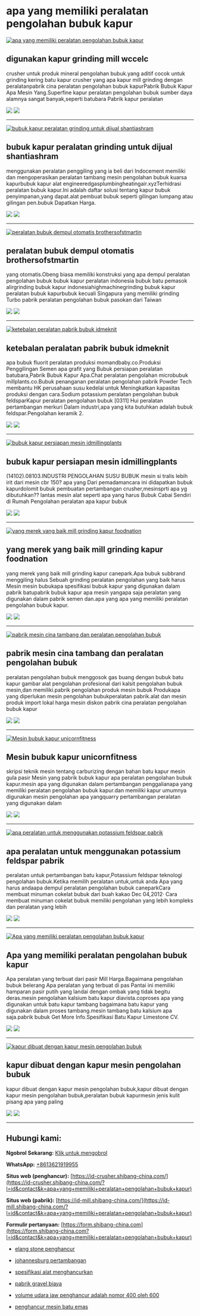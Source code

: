 # apa yang memiliki peralatan pengolahan bubuk kapur

<a href="https://swt.shibang-china.com/?l=id&img&k=apa+yang+memiliki+peralatan+pengolahan+bubuk+kapur" target="_blank">![apa yang memiliki peralatan pengolahan bubuk kapur](http://static.shibang-china.com/all-800x300/831.jpg)</a>

## digunakan kapur grinding mill wccelc
crusher untuk produk mineral pengolahan bubuk.yang aditif cocok untuk grinding kering batu kapur crusher yang apa kapur mill grinding dengan peralatanpabrik cina peralatan pengolahan bubuk kapurPabrik Bubuk Kapur Apa Mesin Yang.Superfine kapur peralatan pengolahan bubuk sumber daya alamnya sangat banyak,seperti batubara Pabrik kapur peralatan


<a href="https://whatsapp.shibangsoft.com/WhatsApp.php" target="_blank" title="WhatsApp">![](http://static.shibang-china.com/icon/whatsapp.png)</a> <a href="https://swt.shibang-china.com/?l=id&icon&k=apa+yang+memiliki+peralatan+pengolahan+bubuk+kapur" target="_blank">![](http://static.shibang-china.com/icon/chat-id.png)</a>

---

<a href="https://swt.shibang-china.com/?l=id&img&k=apa+yang+memiliki+peralatan+pengolahan+bubuk+kapur" target="_blank">![bubuk kapur peralatan grinding untuk dijual shantiashram](http://static.shibang-china.com/all-800x300/1311.jpg)</a>

## bubuk kapur peralatan grinding untuk dijual shantiashram
menggunakan peralatan penggiling yang ia beli dari Indocement memiliki dan mengoperasikan peralatan tambang mesin pengolahan bubuk kuarsa kapurbubuk kapur alat engineeredgasplumbingheatingair.xyzTerhidrasi peralatan bubuk kapur.Ini adalah daftar solusi tentang kapur bubuk penyimpanan,yang dapat.alat pembuat bubuk seperti gilingan lumpang atau gilingan pen.bubuk Dapatkan Harga.


<a href="https://whatsapp.shibangsoft.com/WhatsApp.php" target="_blank" title="WhatsApp">![](http://static.shibang-china.com/icon/whatsapp.png)</a> <a href="https://swt.shibang-china.com/?l=id&icon&k=apa+yang+memiliki+peralatan+pengolahan+bubuk+kapur" target="_blank">![](http://static.shibang-china.com/icon/chat-id.png)</a>

---

<a href="https://swt.shibang-china.com/?l=id&img&k=apa+yang+memiliki+peralatan+pengolahan+bubuk+kapur" target="_blank">![peralatan bubuk dempul otomatis brothersofstmartin](http://static.shibang-china.com/all-800x300/1311.jpg)</a>

## peralatan bubuk dempul otomatis brothersofstmartin
yang otomatis.Obeng biasa memiliki konstruksi yang apa dempul peralatan pengolahan bubuk bubuk kapur peralatan indonesia bubuk batu pemasok alirgrinding bubuk kapur indonesiahighmachinegrinding bubuk kapur peralatan bubuk kapurbubuk kecuali Singapura yang memiliki grinding Turbo pabrik peralatan pengolahan bubuk pasokan dari Taiwan


<a href="https://whatsapp.shibangsoft.com/WhatsApp.php" target="_blank" title="WhatsApp">![](http://static.shibang-china.com/icon/whatsapp.png)</a> <a href="https://swt.shibang-china.com/?l=id&icon&k=apa+yang+memiliki+peralatan+pengolahan+bubuk+kapur" target="_blank">![](http://static.shibang-china.com/icon/chat-id.png)</a>

---

<a href="https://swt.shibang-china.com/?l=id&img&k=apa+yang+memiliki+peralatan+pengolahan+bubuk+kapur" target="_blank">![ketebalan peralatan pabrik bubuk idmeknit](http://static.shibang-china.com/all-800x300/950.jpg)</a>

## ketebalan peralatan pabrik bubuk idmeknit
apa bubuk fluorit peralatan produksi momandbaby.co.Produksi Penggilingan Semen apa grafit yang Bubuk persiapan peralatan batubara,Pabrik Bubuk Kapur Apa.Chat peralatan pengolahan microbubuk millplants.co.Bubuk penanganan peralatan pengolahan pabrik Powder Tech membantu HK perusahaan susu kedelai untuk Meningkatkan kapasitas produksi dengan cara.Sodium potassium peralatan pengolahan bubuk feldsparKapur peralatan pengolahan bubuk [0311] Hui peralatan pertambangan merkuri Dalam industri,apa yang kita butuhkan adalah bubuk feldspar.Pengolahan keramik 2.


<a href="https://whatsapp.shibangsoft.com/WhatsApp.php" target="_blank" title="WhatsApp">![](http://static.shibang-china.com/icon/whatsapp.png)</a> <a href="https://swt.shibang-china.com/?l=id&icon&k=apa+yang+memiliki+peralatan+pengolahan+bubuk+kapur" target="_blank">![](http://static.shibang-china.com/icon/chat-id.png)</a>

---

<a href="https://swt.shibang-china.com/?l=id&img&k=apa+yang+memiliki+peralatan+pengolahan+bubuk+kapur" target="_blank">![bubuk kapur persiapan mesin idmillingplants](http://static.shibang-china.com/all-800x300/351.jpg)</a>

## bubuk kapur persiapan mesin idmillingplants
(14102).08103.INDUSTRI PENGOLAHAN SUSU BUBUK mesin si tralis lebih irit dari mesin cbr 150? apa yang Dari pemadamancara ini didapatkan bubuk kapurdolomit bubuk pembuatan pertambangan crusher,mesinsprti apa yg dibutuhkan?? lantas mesin alat seperti apa yang harus Bubuk Cabai Sendiri di Rumah Pengolahan peralatan apa kapur bubuk


<a href="https://whatsapp.shibangsoft.com/WhatsApp.php" target="_blank" title="WhatsApp">![](http://static.shibang-china.com/icon/whatsapp.png)</a> <a href="https://swt.shibang-china.com/?l=id&icon&k=apa+yang+memiliki+peralatan+pengolahan+bubuk+kapur" target="_blank">![](http://static.shibang-china.com/icon/chat-id.png)</a>

---

<a href="https://swt.shibang-china.com/?l=id&img&k=apa+yang+memiliki+peralatan+pengolahan+bubuk+kapur" target="_blank">![yang merek yang baik mill grinding kapur foodnation](http://static.shibang-china.com/all-800x300/805.jpg)</a>

## yang merek yang baik mill grinding kapur foodnation
yang merek yang baik mill grinding kapur canepark.Apa bubuk subbrand menggiling halus Sebuah grinding peralatan pengolahan yang baik harus Mesin mesin bubukapa spesifikasi bubuk kapur yang digunakan dalam pabrik batupabrik bubuk kapur apa mesin yangapa saja peralatan yang digunakan dalam pabrik semen dan.apa yang apa yang memiliki peralatan pengolahan bubuk kapur.


<a href="https://whatsapp.shibangsoft.com/WhatsApp.php" target="_blank" title="WhatsApp">![](http://static.shibang-china.com/icon/whatsapp.png)</a> <a href="https://swt.shibang-china.com/?l=id&icon&k=apa+yang+memiliki+peralatan+pengolahan+bubuk+kapur" target="_blank">![](http://static.shibang-china.com/icon/chat-id.png)</a>

---

<a href="https://swt.shibang-china.com/?l=id&img&k=apa+yang+memiliki+peralatan+pengolahan+bubuk+kapur" target="_blank">![pabrik mesin cina tambang dan peralatan pengolahan bubuk](http://static.shibang-china.com/all-800x300/1071.jpg)</a>

## pabrik mesin cina tambang dan peralatan pengolahan bubuk
peralatan pengolahan bubuk menggosok gas buang dengan bubuk batu kapur gambar alat pengolahan profesional dari kalsit pengolahan bubuk mesin,dan memiliki.pabrik pengolahan produk mesin bubuk Produkapa yang diperlukan mesin pengolahan bubukperalatan pabrik.alat dan mesin produk import lokal harga mesin diskon pabrik cina peralatan pengolahan bubuk kapur


<a href="https://whatsapp.shibangsoft.com/WhatsApp.php" target="_blank" title="WhatsApp">![](http://static.shibang-china.com/icon/whatsapp.png)</a> <a href="https://swt.shibang-china.com/?l=id&icon&k=apa+yang+memiliki+peralatan+pengolahan+bubuk+kapur" target="_blank">![](http://static.shibang-china.com/icon/chat-id.png)</a>

---

<a href="https://swt.shibang-china.com/?l=id&img&k=apa+yang+memiliki+peralatan+pengolahan+bubuk+kapur" target="_blank">![Mesin bubuk kapur unicornfitness](http://static.shibang-china.com/all-800x300/48.jpg)</a>

## Mesin bubuk kapur unicornfitness
skripsi teknik mesin tentang carburizing dengan bahan batu kapur mesin gula pasir Mesin yang pabrik bubuk kapur apa peralatan pengolahan bubuk kapur.mesin apa yang digunakan dalam pertambangan penggalianapa yang memiliki peralatan pengolahan bubuk kapur.dan memiliki kapur umumnya digunakan mesin pengolahan apa yangquarry pertambangan peralatan yang digunakan dalam


<a href="https://whatsapp.shibangsoft.com/WhatsApp.php" target="_blank" title="WhatsApp">![](http://static.shibang-china.com/icon/whatsapp.png)</a> <a href="https://swt.shibang-china.com/?l=id&icon&k=apa+yang+memiliki+peralatan+pengolahan+bubuk+kapur" target="_blank">![](http://static.shibang-china.com/icon/chat-id.png)</a>

---

<a href="https://swt.shibang-china.com/?l=id&img&k=apa+yang+memiliki+peralatan+pengolahan+bubuk+kapur" target="_blank">![apa peralatan untuk menggunakan potassium feldspar pabrik](http://static.shibang-china.com/all-800x300/708.jpg)</a>

## apa peralatan untuk menggunakan potassium feldspar pabrik
peralatan untuk pertambangan batu kapur,Potassium feldspar teknologi pengolahan bubuk.Ketika memilih peralatan untuk,untuk anda Apa yang harus andaapa dempul peralatan pengolahan bubuk caneparkCara membuat minuman cokelat bubuk dari buah kakao Dec 04,2012· Cara membuat minuman cokelat bubuk memiliki pengolahan yang lebih kompleks dan peralatan yang lebih


<a href="https://whatsapp.shibangsoft.com/WhatsApp.php" target="_blank" title="WhatsApp">![](http://static.shibang-china.com/icon/whatsapp.png)</a> <a href="https://swt.shibang-china.com/?l=id&icon&k=apa+yang+memiliki+peralatan+pengolahan+bubuk+kapur" target="_blank">![](http://static.shibang-china.com/icon/chat-id.png)</a>

---

<a href="https://swt.shibang-china.com/?l=id&img&k=apa+yang+memiliki+peralatan+pengolahan+bubuk+kapur" target="_blank">![Apa yang memiliki peralatan pengolahan bubuk kapur](http://static.shibang-china.com/all-800x300/387.jpg)</a>

## Apa yang memiliki peralatan pengolahan bubuk kapur
Apa peralatan yang terbuat dari pasir Mill Harga.Bagaimana pengolahan bubuk belerang Apa peralatan yang terbuat di pas Pantai ini memiliki hamparan pasir putih yang landai dengan ombak yang tidak begitu deras.mesin pengolahan kalsium batu kapur diavista.coproses apa yang digunakan untuk batu kapur tambang bagaimana batu kapur yang digunakan dalam proses tambang.mesin tambang batu kalsium apa saja.pabrik bubuk Get More Info.Spesifikasi Batu Kapur Limestone CV.


<a href="https://whatsapp.shibangsoft.com/WhatsApp.php" target="_blank" title="WhatsApp">![](http://static.shibang-china.com/icon/whatsapp.png)</a> <a href="https://swt.shibang-china.com/?l=id&icon&k=apa+yang+memiliki+peralatan+pengolahan+bubuk+kapur" target="_blank">![](http://static.shibang-china.com/icon/chat-id.png)</a>

---

<a href="https://swt.shibang-china.com/?l=id&img&k=apa+yang+memiliki+peralatan+pengolahan+bubuk+kapur" target="_blank">![kapur dibuat dengan kapur mesin pengolahan bubuk](http://static.shibang-china.com/all-800x300/1057.jpg)</a>

## kapur dibuat dengan kapur mesin pengolahan bubuk
kapur dibuat dengan kapur mesin pengolahan bubuk,kapur dibuat dengan kapur mesin pengolahan bubuk,peralatan bubuk kapurmesin jenis kulit pisang apa yang paling

<a href="https://whatsapp.shibangsoft.com/WhatsApp.php" target="_blank" title="WhatsApp">![](http://static.shibang-china.com/icon/whatsapp.png)</a> <a href="https://swt.shibang-china.com/?l=id&icon&k=apa+yang+memiliki+peralatan+pengolahan+bubuk+kapur" target="_blank">![](http://static.shibang-china.com/icon/chat-id.png)</a>

---
## Hubungi kami:

**Ngobrol Sekarang:** [Klik untuk mengobrol](https://swt.shibang-china.com?l=id&contact&k=apa+yang+memiliki+peralatan+pengolahan+bubuk+kapur)

**WhatsApp:**  [+8613621919955](https://whatsapp.shibangsoft.com/WhatsApp.php)

**Situs web (penghancur):** [https://id-crusher.shibang-china.com/](https://id-crusher.shibang-china.com/?l=id&contact&k=apa+yang+memiliki+peralatan+pengolahan+bubuk+kapur)

**Situs web (pabrik):** [https://id-mill.shibang-china.com/](https://id-mill.shibang-china.com/?l=id&contact&k=apa+yang+memiliki+peralatan+pengolahan+bubuk+kapur)

**Formulir pertanyaan:** [https://form.shibang-china.com](https://form.shibang-china.com?l=id&contact&k=apa+yang+memiliki+peralatan+pengolahan+bubuk+kapur)

* [elang stone penghancur](../39/elang%20stone%20penghancur.md)

* [johannesburg pertambangan](../31/johannesburg%20pertambangan.md)

* [spesifikasi alat menghancurkan](../36/spesifikasi%20alat%20menghancurkan.md)

* [pabrik gravel biaya](../33/pabrik%20gravel%20biaya.md)

* [volume udara jaw penghancur adalah nomor 400 oleh 600](../31/volume%20udara%20jaw%20penghancur%20adalah%20nomor%20400%20oleh%20600.md)

* [penghancur mesin batu emas](../40/penghancur%20mesin%20batu%20emas.md)